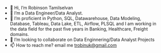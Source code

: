 - 👋 Hi, I’m Robinson Tamilselvan
- 👀 I’m a Data Engineer/Data Analyst.
- 🌱 I’m proficient in Python, SQL, Datawarehouse, Data Modeling, Database, Tableau, Data Lake, ETL, Airflow, PLSQL and I am working in the data field for the past five years in Banking, Healthcare, Freight domains.
- 💞️ I’m looking to collaborate on Data Enginnering/Data Analyst Projects
- 📫 How to reach me? email me trobinuk@gmail.com

<!---
trobinuk/trobinuk is a ✨ special ✨ repository because its `README.md` (this file) appears on your GitHub profile.
You can click the Preview link to take a look at your changes.
--->
